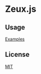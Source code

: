 # Zeux.js

## Usage

[Examples](https://shzlw.github.io/zeux/examples/demo.html)

## License

[MIT](http://opensource.org/licenses/MIT)